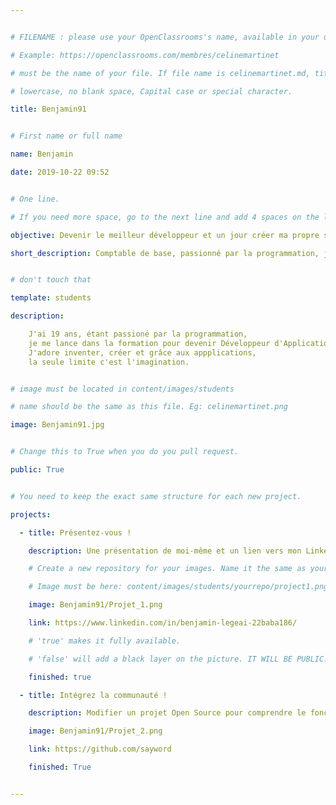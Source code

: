 ```yaml
---


# FILENAME : please use your OpenClassrooms's name, available in your url.

# Example: https://openclassrooms.com/membres/celinemartinet

# must be the name of your file. If file name is celinemartinet.md, title is celinemartinet.

# lowercase, no blank space, Capital case or special character.

title: Benjamin91


# First name or full name

name: Benjamin

date: 2019-10-22 09:52


# One line.

# If you need more space, go to the next line and add 4 spaces on the left, as in 'description'.

objective: Devenir le meilleur développeur et un jour créer ma propre structure !

short_description: Comptable de base, passionné par la programmation, j'ai décidé de me lancer dans cette aventure.


# don't touch that

template: students

description:

    J'ai 19 ans, étant passioné par la programmation, 
    je me lance dans la formation pour devenir Développeur d'Application Java.
    J'adore inventer, créer et grâce aux appplications, 
    la seule limite c'est l'imagination.


# image must be located in content/images/students

# name should be the same as this file. Eg: celinemartinet.png

image: Benjamin91.jpg


# Change this to True when you do you pull request.

public: True


# You need to keep the exact same structure for each new project.

projects:

  - title: Présentez-vous !

    description: Une présentation de moi-même et un lien vers mon LinkedIn.

    # Create a new repository for your images. Name it the same as your nickname and profile picture.

    # Image must be here: content/images/students/yourrepo/project1.png

    image: Benjamin91/Projet_1.png

    link: https://www.linkedin.com/in/benjamin-legeai-22baba186/

    # 'true' makes it fully available.

    # 'false' will add a black layer on the picture. IT WILL BE PUBLIC!

    finished: true

  - title: Intégrez la communauté !

    description: Modifier un projet Open Source pour comprendre le fonctionnement de Git, de Github et des pull requests. 

    image: Benjamin91/Projet_2.png

    link: https://github.com/sayword

    finished: True


---
```

